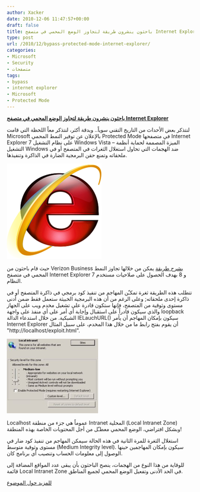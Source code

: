 ```yaml
---
author: Xacker
date: 2010-12-06 11:47:57+00:00
draft: false
title: باحثون ينشرون طريقة لتجاوز الوضع المحمي في متصفح Internet Explorer
type: post
url: /2010/12/bypass-protected-mode-internet-explorer/
categories:
- Microsoft
- Security
- متصفحات
tags:
- bypass
- internet explorer
- Microsoft
- Protected Mode
---
```


**[باحثون ينشرون طريقة لتجاوز الوضع المحمي في متصفح Internet Explorer](https://www.it-scoop.com/2010/12/bypass-protected-mode-internet-explorer)**


لنتذكر بعض الأحداث من التاريخ التقني سوياً.. وبدقة أكثر، لنتذكر معاً اللحظة التي قامت Microsoft بالإعلان عن توفير النمط المحمي Protected Mode في متصفحها Internet Explorer 7 على نظام التشغيل Windows Vista – الميزة المصممة لحماية أنظمة التشغيل Windows ضد الهجمات التي تحاول استغلال الثغرات في المتصفح أو في ملحقاته وتمنع حقن البرمجية الضارة في الذاكرة وتنفيذها.

[![](Internet_Explorer_7_Logo_red.png)
](https://www.it-scoop.com/2010/12/bypass-protected-mode-internet-explorer)

حيث قام باحثون من Verizon Business [بشرح طريقة](http://www.verizonbusiness.com/resources/whitepapers/wp_escapingmicrosoftprotectedmodeinternetexplorer_en_xg.pdf) يمكن من خلالها تجاوز النمط المحمي في متصفح Internet Explorer 7 و 8 بهدف الحصول على صلاحيات مستخدم النظام.

تتطلب هذه الطريقة ثغرة تمكـّن المهاجم من تنفيذ كود برمجي في ذاكرة المتصفح أو في ذاكرة إحدى ملحقاته; وعلى الرغم من أن هذه البرمجية الخبيثة ستعمل فقط ضمن أدنى مستوى وثوقية من المتصفح، فإنها ستكون قادرة على تشغيل مخدم ويب على الجهاز والذي سيكون قادراً على استقبال وإجابة أي أمر على أي منفذ على واجهة loopback الشبكية. من خلال استدعاء الدالة IELauchURL() سيكون بإمكان المهاجم أن يأمر Internet Explorer أن يقوم بفتح رابط ما من خلال هذا المخدم، على سبيل المثال "http://localhost/exploit.html".


[![](2e5b122a36014ab6.jpeg)
](2e5b122a36014ab6.jpeg)


Localhost عموماً هي جزء من منطقة Intranet المحلية (Local Intranet Zone) وبشكل افتراضي، الوضع المحمي معطـّل من أجل المحتويات الخاصة بهذه المنطقة!

استغلال الثغرة للمرة الثانية في هذه الحالة سيمكن المهاجم من تنفيذ كود ضار في مستوى وثوقية متوسط (Medium Integrity level). سيكون بإمكان المهاجمين حينها الوصول إلى معلومات الحساب وتنصيب أي برنامج كان.

للوقاية من هذا النوع من الهجمات، ينصح الباحثون بأن يبقى عدد المواقع المضافة إلى قائمة Local Intranet Zone في الحد الأدنى وتفعيل الوضع المحمي لجميع المناطق.

[للمزيد حول الموضوع](http://threatpost.com/en_us/blogs/researchers-bypass-internet-explorer-protected-mode-120310)
